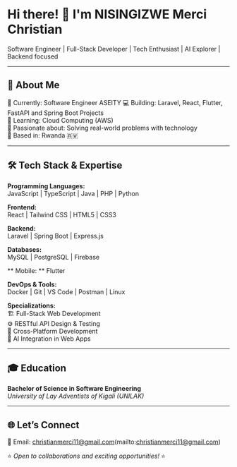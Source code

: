 # Hi there! 👋 I'm NISINGIZWE Merci Christian  
Software Engineer | Full-Stack Developer | Tech Enthusiast | AI Explorer  | Backend focused

---

## 🚀 About Me  
🔭 Currently: Software Engineer ASEITY
💻 Building: Laravel, React, Flutter, FastAPI and Spring Boot Projects  
🌱 Learning: Cloud Computing (AWS)   
💬 Passionate about: Solving real-world problems with technology  
📍 Based in: Rwanda 🇷🇼  

---

## 🛠️ Tech Stack & Expertise  

**Programming Languages:**  
JavaScript | TypeScript | Java | PHP | Python  

**Frontend:**  
React | Tailwind CSS | HTML5 | CSS3  

**Backend:**  
Laravel | Spring Boot | Express.js  

**Databases:**  
MySQL | PostgreSQL | Firebase  

** Mobile: **
Flutter

**DevOps & Tools:**  
Docker | Git | VS Code | Postman | Linux  

**Specializations:**  
🏗️ Full-Stack Web Development  
⚙️ RESTful API Design & Testing  
📱 Cross-Platform Development  
🧠 AI Integration in Web Apps  

---

## 🎓 Education  
**Bachelor of Science in Software Engineering**  
_University of Lay Adventists of Kigali (UNILAK)_  

---

## 🌐 Let’s Connect  
📧 Email: christianmerci11@gmail.com(mailto:christianmerci11@gmail.com)  


⭐ _Open to collaborations and exciting opportunities!_ ⭐
